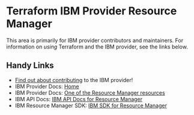 # Terraform IBM Provider Resource Manager
<!-- markdownlint-disable MD026 -->
This area is primarily for IBM provider contributors and maintainers. For information on _using_ Terraform and the IBM provider, see the links below.


## Handy Links
* [Find out about contributing](../../../CONTRIBUTING.md) to the IBM provider!
* IBM Provider Docs: [Home](https://registry.terraform.io/providers/IBM-Cloud/ibm/latest/docs)
* IBM Provider Docs: [One of the Resource Manager resources](https://registry.terraform.io/providers/IBM-Cloud/ibm/latest/docs/resources/resource_group)
* IBM API Docs: [IBM API Docs for Resource Manager](https://cloud.ibm.com/apidocs/resource-controller/resource-manager)
* IBM Resource Manager SDK: [IBM SDK for Resource Manager](https://github.com/IBM/platform-services-go-sdk/tree/main/resourcemanagerv2)
